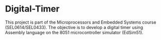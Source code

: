 # Digital-Timer
This project is part of the Microprocessors and Embedded Systems course (SEL0614/SEL0433). The objective is to develop a digital timer using Assembly language on the 8051 microcontroller simulator (EdSim51).
